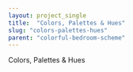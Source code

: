 ```yaml
---
layout: project_single
title:  "Colors, Palettes & Hues"
slug: "colors-palettes-hues"
parent: "colorful-bedroom-scheme"
---
```

Colors, Palettes & Hues